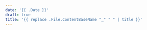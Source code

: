 ```yaml
---
date: '{{ .Date }}'
draft: true
title: '{{ replace .File.ContentBaseName "_" " " | title }}'
---
```


